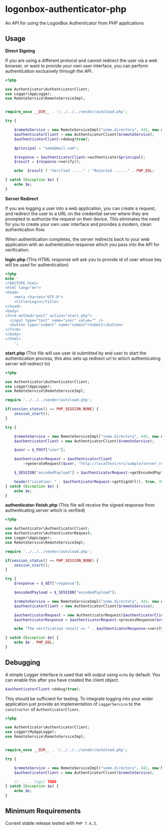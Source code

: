 # logonbox-authenticator-php

An API for using the LogonBox Authenticator from PHP applications

## Usage

**Direct Signing**

If you are using a different protocol and cannot redirect the user via a web browser, or want to provide your own user interface, you can perform authentication exclusively through the API.

```php
<?php

use Authenticator\AuthenticatorClient;
use Logger\AppLogger;
use RemoteService\RemoteServiceImpl;


require_once __DIR__ . '/../../../vendor/autoload.php';

try {

    $remoteService = new RemoteServiceImpl("some.directory", 443, new AppLogger());
    $authenticatorClient = new AuthenticatorClient($remoteService);
    $authenticatorClient->debug(true);

    $principal = "some@mail.com";

    $response = $authenticatorClient->authenticate($principal);
    $result = $response->verify();

    echo  $result ? "Verified ....." : "Rejected ......" . PHP_EOL;

} catch (Exception $e) {
    echo $e;
}
```

**Server Redirect**

If you are logging a user into a web application, you can create a request, and redirect the user to a URL on the credential server where they are prompted to authorize the request on their device. This eliminates the need for you to create your own user interface and provides a modern, clean authentication flow.

When authentication completes, the server redirects back to your web application with an authentication response which you pass into the API for verification.

**login.php** (This HTML response will ask you to provide id of user whose key will be used for authentication)

```php
<?php
echo '
<!DOCTYPE html>
<html lang="en">
<head>
    <meta charset="UTF-8">
    <title>Login</title>
</head>
<body>
<form method="post" action="start.php">
  <input type="text" name="user" value="" />
  <button type="submit" name="submit">Submit</button>
</form>
</body>
</html>
    ';
```

**start.php** (This file will use user id submitted by end user to start the authentication process, this also sets up redirect url to which authenticating server will redirect to)

```php
<?php

use Authenticator\AuthenticatorClient;
use Logger\AppLogger;
use RemoteService\RemoteServiceImpl;

require '../../../vendor/autoload.php';

if(session_status() == PHP_SESSION_NONE) {
    session_start();
}

try {

    $remoteService = new RemoteServiceImpl("some.directory", 443, new AppLogger());
    $authenticatorClient = new AuthenticatorClient($remoteService);

    $user = $_POST["user"];

    $authenticatorRequest = $authenticatorClient
        ->generateRequest($user, "http://localhost/src/sample/server_redirect/authenticator-finish.php?response={response}");

    $_SESSION["encodedPayload"] = $authenticatorRequest->getEncodedPayload();

    header("Location: " . $authenticatorRequest->getSignUrl(), true, 302);
} catch (Exception $e) {
    echo $e;
}
```

**authenticator-finish.php** (This file will receive the signed response from authenticating server which is verified)

```php
<?php

use Authenticator\AuthenticatorClient;
use Authenticator\AuthenticatorRequest;
use Logger\AppLogger;
use RemoteService\RemoteServiceImpl;

require '../../../vendor/autoload.php';

if(session_status() == PHP_SESSION_NONE) {
    session_start();
}

try {
    $response = $_GET["response"];

    $encodedPayload = $_SESSION["encodedPayload"];

    $remoteService = new RemoteServiceImpl("some.directory", 443, new AppLogger());
    $authenticatorClient = new AuthenticatorClient($remoteService);

    $authenticatorRequest = new AuthenticatorRequest($authenticatorClient, $encodedPayload);
    $authenticatorResponse = $authenticatorRequest->processResponse($response);

    echo "The verification result => " . $authenticatorResponse->verify();

} catch (Exception $e) {
    echo $e . PHP_EOL;
}
```

## Debugging

A simple Logger interface is used that will output using `echo` by default. You can enable this after you have created the client object.

```php
$authenticatorClient->debug(true);
```

This should be sufficient for testing. To integrate logging into your wider application just provide an implementation of `LoggerService` to the `constructor` of `AuthenticatorClient`.

```php
<?php

use Authenticator\AuthenticatorClient;
use Logger\MyAppLogger;
use RemoteService\RemoteServiceImpl;


require_once __DIR__ . '/../../../vendor/autoload.php';

try {

    $remoteService = new RemoteServiceImpl("some.directory", 443, new MyAppLogger());
    $authenticatorClient = new AuthenticatorClient($remoteService);

    // ..... logic TODO
} catch (Exception $e) {
    echo $e;
}
```

## Minimum Requirements

Current stable release tested with `PHP 7.4.3`.